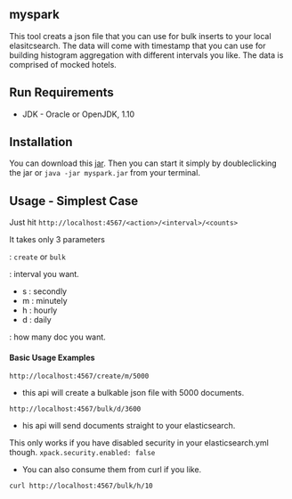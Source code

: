 ## myspark

This tool creats a json file that you can use for bulk inserts to your local elasitcsearch.
The data will come with timestamp that you can use for building histogram aggregation with different intervals you like.
The data is comprised of mocked hotels.


## Run Requirements
* JDK - Oracle or OpenJDK, 1.10

## Installation

You can download this [jar](https://github.com/TomonoriSoejima/myspark/blob/master/myspark.jar).
Then you can start it simply by doubleclicking the jar or `java -jar myspark.jar` from your terminal.

## Usage - Simplest Case

Just hit `http://localhost:4567/<action>/<interval>/<counts>`

It takes only 3 parameters

<action> : `create` or `bulk`

<interval> : interval you want.


* s : secondly
* m : minutely
* h : hourly
* d : daily


<counts> : how many doc you want. 

#### Basic Usage Examples

`http://localhost:4567/create/m/5000`
* this api will create a bulkable json file with 5000 documents.



`http://localhost:4567/bulk/d/3600`

* his api will send documents straight to your elasticsearch.

This only works if you have disabled security in your elasticsearch.yml though.
`xpack.security.enabled: false`

* You can also consume them from curl if you like.

`curl http://localhost:4567/bulk/h/10`








